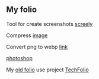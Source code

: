 ## My folio

Tool for create screenshots [screely](https://www.screely.com/)

Compress [image](https://www.iloveimg.com/ru/compress-image)

Convert png to webp [link](https://image.online-convert.com/ru/convert-to-webp)

[photoshop](https://online-fotoshop.ru/)

My [old folio](https://barklim.github.io/) use project [TechFolio](http://techfolios.github.io/)